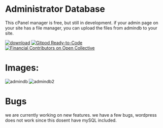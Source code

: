 # Administrator Database
This cPanel manager is free, but still in development.
if your admin page on your site has a file manager, you can upload the files from admindb to your site.

[![download](https://badge.fury.io/js/plyr.svg)](https://badge.fury.io/js/plyr) [![Gitpod Ready-to-Code](https://img.shields.io/badge/Gitpod-Ready--to--Code-blue?logo=gitpod)](https://gitpod.io/#https://github.com/sampotts/plyr) [![Financial Contributors on Open Collective](https://opencollective.com/plyr/all/badge.svg?label=financial+contributors)](https://opencollective.com/plyr)


# Images:
![admindb](https://user-images.githubusercontent.com/72953518/111859057-55fe1c00-8914-11eb-8a84-7cb18ccc7111.PNG)
![admindb2](https://user-images.githubusercontent.com/72953518/111859060-5696b280-8914-11eb-828f-7daa6bc50f3f.PNG)

# Bugs
we are currently working on new features.
we have a few bugs, wordpress does not work since this dosent have mySQL included.
